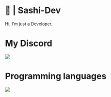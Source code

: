 # 🎊 | Sashi-Dev
Hi, I'm just a Developer.

# My Discord
![](https://discord.c99.nl/widget/theme-1/697245896588656801.png)

# Programming languages
![](https://upload.wikimedia.org/wikipedia/commons/9/99/Unofficial_JavaScript_logo_2.svg)
